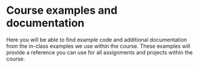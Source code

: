 # Course examples and documentation

Here you will be able to find example code and additional documentation from the in-class examples we use within the course. These examples will provide a reference you can use for all assignments and projects within the course.
